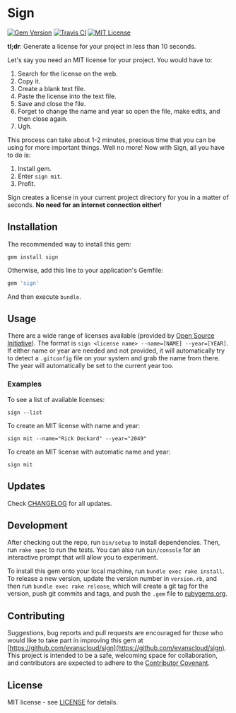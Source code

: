 # Sign

[![Gem Version](https://badge.fury.io/rb/sign.svg)](https://badge.fury.io/rb/sign)
[![Travis CI](https://img.shields.io/travis/evanscloud/sign.svg)](https://travis-ci.org/evanscloud/sign)
[![MIT License](https://img.shields.io/github/license/mashape/apistatus.svg)](https://opensource.org/licenses/MIT)

**tl;dr**: Generate a license for your project in less than 10 seconds.

Let's say you need an MIT license for your project. You would have to:

1. Search for the license on the web.
2. Copy it.
3. Create a blank text file.
4. Paste the license into the text file.
5. Save and close the file.
6. Forget to change the name and year so open the file, make edits, and then close again.
7. Ugh.

This process can take about 1-2 minutes, precious time that you can be using for more important things. Well no more! Now with Sign, all you have to do is:

1. Install gem.
2. Enter `sign mit`.
3. Profit.

Sign creates a license in your current project directory for you in a matter of seconds. **No need for an internet connection either!**

## Installation

The recommended way to install this gem:

```
gem install sign
```

Otherwise, add this line to your application's Gemfile:

```ruby
gem 'sign'
```

And then execute `bundle`.

## Usage

There are a wide range of licenses available (provided by [Open Source Initiative](https://opensource.org/)). The format is `sign <license name> --name=[NAME] --year=[YEAR]`. If either name or year are needed and not provided, it will automatically try to detect a `.gitconfig` file on your system and grab the name from there. The year will automatically be set to the current year too.

### Examples

To see a list of available licenses:

```
sign --list
```

To create an MIT license with name and year:

```
sign mit --name="Rick Deckard" --year="2049"
```

To create an MIT license with automatic name and year:

```
sign mit
```

## Updates

Check [CHANGELOG](https://github.com/evanscloud/sign/blob/master/CHANGELOG.md) for all updates.

## Development

After checking out the repo, run `bin/setup` to install dependencies. Then, run `rake spec` to run the tests. You can also run `bin/console` for an interactive prompt that will allow you to experiment.

To install this gem onto your local machine, run `bundle exec rake install`. To release a new version, update the version number in `version.rb`, and then run `bundle exec rake release`, which will create a git tag for the version, push git commits and tags, and push the `.gem` file to [rubygems.org](https://rubygems.org).

## Contributing

Suggestions, bug reports and pull requests are encouraged for those who would like to take part in improving this gem at [https://github.com/evanscloud/sign](https://github.com/evanscloud/sign). This project is intended to be a safe, welcoming space for collaboration, and contributors are expected to adhere to the [Contributor Covenant](http://contributor-covenant.org).

## License

MIT license - see [LICENSE](https://github.com/evanscloud/sign/blob/master/LICENSE) for details.
